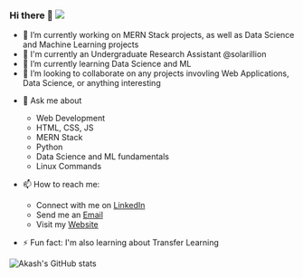 

### Hi there 👋 ![](https://komarev.com/ghpvc/?username=Akashamba&color=000080&style=flat-square)


<!-- 
**Akashamba/akashamba** is a ✨ _special_ ✨ repository because its `README.md` (this file) appears on your GitHub profile.

Here are some ideas to get you started: -->



- 🔭 I’m currently working on MERN Stack projects, as well as Data Science and Machine Learning projects
- 💬 I'm currently an Undergraduate Research Assistant @solarillion
- 🌱 I’m currently learning Data Science and ML
- 👯 I’m looking to collaborate on any projects invovling Web Applications, Data Science, or anything interesting
<!-- - 🤔 I’m looking for help with ... -->
- 💬 Ask me about 
    * Web Development
    * HTML, CSS, JS
    * MERN Stack 
    * Python
    * Data Science and ML fundamentals
    * Linux Commands
    
- 📫 How to reach me: 
    * Connect with me on [LinkedIn](https://www.linkedin.com/in/akash-ambashankar/)
    * Send me an [Email](mailto:akashambashankar@gmail.com)
    * Visit my [Website](https://akashamba.netlify.app/)
<!-- - 😄 Pronouns: ... -->
- ⚡ Fun fact: I'm also learning about Transfer Learning

![Akash's GitHub stats](https://github-readme-stats.vercel.app/api?username=Akashamba)


